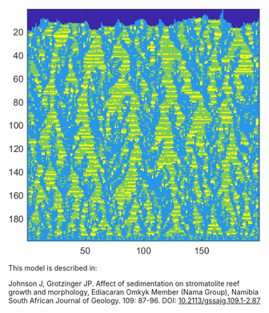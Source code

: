 ![Example output](exampleOutput.png)

This model is described in: 

Johnson J, Grotzinger JP. Affect of sedimentation on stromatolite reef growth and morphology, Ediacaran Omkyk Member (Nama Group), Namibia South African Journal of Geology. 109: 87-96. DOI: [10.2113/gssajg.109.1-2.87 ](https://www.doi.org/10.2113/gssajg.109.1-2.87)